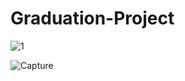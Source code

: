 # Graduation-Project


![1](https://user-images.githubusercontent.com/42701893/166873869-2ad9ed26-6819-426e-a0d9-90ddeca8b8a6.PNG)




![Capture](https://user-images.githubusercontent.com/42701893/166873935-8745cb51-4dac-493d-ab6e-3391ca01755c.PNG)
